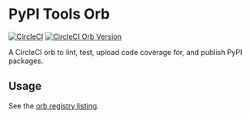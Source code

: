 # PyPI Tools Orb

[![CircleCI](https://circleci.com/gh/pennlabs/orb-pypi-tools.svg?style=shield)](https://circleci.com/gh/pennlabs/orb-pypi-tools)
[![CircleCI Orb Version](https://img.shields.io/badge/endpoint.svg?url=https://badges.circleci.io/orb/pennlabs/pypi-tools)](https://circleci.com/orbs/registry/orb/pennlabs/pypi-tools)

A CircleCI orb to lint, test, upload code coverage for, and publish PyPI packages.

## Usage

See the [orb registry listing](https://circleci.com/orbs/registry/orb/pennlabs/pypi-tools).
